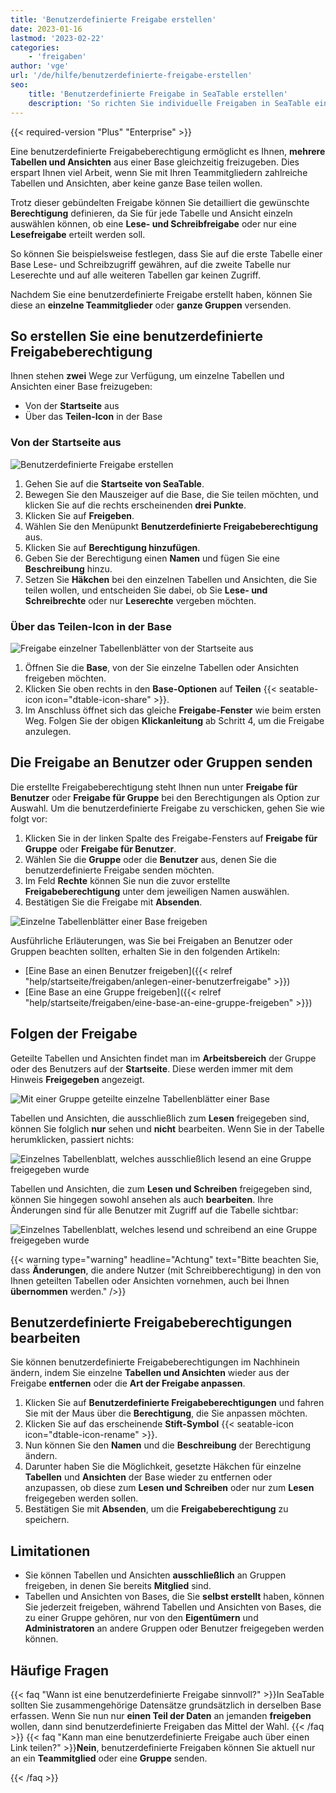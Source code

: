```yaml
---
title: 'Benutzerdefinierte Freigabe erstellen'
date: 2023-01-16
lastmod: '2023-02-22'
categories:
    - 'freigaben'
author: 'vge'
url: '/de/hilfe/benutzerdefinierte-freigabe-erstellen'
seo:
    title: 'Benutzerdefinierte Freigabe in SeaTable erstellen'
    description: 'So richten Sie individuelle Freigaben in SeaTable ein und teilen Tabellen und Ansichten flexibel mit dem Team. Rechte präzise steuern.'
---
```


{{< required-version "Plus" "Enterprise" >}}

Eine benutzerdefinierte Freigabeberechtigung ermöglicht es Ihnen, **mehrere Tabellen und Ansichten** aus einer Base gleichzeitig freizugeben. Dies erspart Ihnen viel Arbeit, wenn Sie mit Ihren Teammitgliedern zahlreiche Tabellen und Ansichten, aber keine ganze Base teilen wollen.

Trotz dieser gebündelten Freigabe können Sie detailliert die gewünschte **Berechtigung** definieren, da Sie für jede Tabelle und Ansicht einzeln auswählen können, ob eine **Lese- und Schreibfreigabe** oder nur eine **Lesefreigabe** erteilt werden soll.

So können Sie beispielsweise festlegen, dass Sie auf die erste Tabelle einer Base Lese- und Schreibzugriff gewähren, auf die zweite Tabelle nur Leserechte und auf alle weiteren Tabellen gar keinen Zugriff.

Nachdem Sie eine benutzerdefinierte Freigabe erstellt haben, können Sie diese an **einzelne Teammitglieder** oder **ganze Gruppen** versenden.

## So erstellen Sie eine benutzerdefinierte Freigabeberechtigung

Ihnen stehen **zwei** Wege zur Verfügung, um einzelne Tabellen und Ansichten einer Base freizugeben:

- Von der **Startseite** aus
- Über das **Teilen-Icon** in der Base

### Von der Startseite aus

![Benutzerdefinierte Freigabe erstellen](images/Benutzerdefinierte-Freigabe-erstellen.gif)

1. Gehen Sie auf die **Startseite von SeaTable**.
2. Bewegen Sie den Mauszeiger auf die Base, die Sie teilen möchten, und klicken Sie auf die rechts erscheinenden **drei Punkte**.
3. Klicken Sie auf **Freigeben**.
4. Wählen Sie den Menüpunkt **Benutzerdefinierte Freigabeberechtigung** aus.
5. Klicken Sie auf **Berechtigung hinzufügen**.
6. Geben Sie der Berechtigung einen **Namen** und fügen Sie eine **Beschreibung** hinzu.
7. Setzen Sie **Häkchen** bei den einzelnen Tabellen und Ansichten, die Sie teilen wollen, und entscheiden Sie dabei, ob Sie **Lese- und Schreibrechte** oder nur **Leserechte** vergeben möchten.

### Über das Teilen-Icon in der Base

![Freigabe einzelner Tabellenblätter von der Startseite aus](images/share-single-tablesheets-from-the-base-options.png)

1. Öffnen Sie die **Base**, von der Sie einzelne Tabellen oder Ansichten freigeben möchten.
2. Klicken Sie oben rechts in den **Base-Optionen** auf **Teilen** {{< seatable-icon icon="dtable-icon-share" >}}.
3. Im Anschluss öffnet sich das gleiche **Freigabe-Fenster** wie beim ersten Weg. Folgen Sie der obigen **Klickanleitung** ab Schritt 4, um die Freigabe anzulegen.

## Die Freigabe an Benutzer oder Gruppen senden

Die erstellte Freigabeberechtigung steht Ihnen nun unter **Freigabe für Benutzer** oder **Freigabe für Gruppe** bei den Berechtigungen als Option zur Auswahl. Um die benutzerdefinierte Freigabe zu verschicken, gehen Sie wie folgt vor:

1. Klicken Sie in der linken Spalte des Freigabe-Fensters auf **Freigabe für Gruppe** oder **Freigabe für Benutzer**.
2. Wählen Sie die **Gruppe** oder die **Benutzer** aus, denen Sie die benutzerdefinierte Freigabe senden möchten.
3. Im Feld **Rechte** können Sie nun die zuvor erstellte **Freigabeberechtigung** unter dem jeweiligen Namen auswählen.
4. Bestätigen Sie die Freigabe mit **Absenden**.

![Einzelne Tabellenblätter einer Base freigeben](images/share-sinlge-table-sheets-to-a-group-1.gif)

Ausführliche Erläuterungen, was Sie bei Freigaben an Benutzer oder Gruppen beachten sollten, erhalten Sie in den folgenden Artikeln:

- [Eine Base an einen Benutzer freigeben]({{< relref "help/startseite/freigaben/anlegen-einer-benutzerfreigabe" >}})
- [Eine Base an eine Gruppe freigeben]({{< relref "help/startseite/freigaben/eine-base-an-eine-gruppe-freigeben" >}})

## Folgen der Freigabe

Geteilte Tabellen und Ansichten findet man im **Arbeitsbereich** der Gruppe oder des Benutzers auf der **Startseite**. Diese werden immer mit dem Hinweis **Freigegeben** angezeigt.

![Mit einer Gruppe geteilte einzelne Tabellenblätter einer Base](images/how-shared-single-table-sheets-are-marked.png)

Tabellen und Ansichten, die ausschließlich zum **Lesen** freigegeben sind, können Sie folglich **nur** sehen und **nicht** bearbeiten. Wenn Sie in der Tabelle herumklicken, passiert nichts:

![Einzelnes Tabellenblatt, welches ausschließlich lesend an eine Gruppe freigegeben wurde](images/shared-table-pages-only-read.gif)

Tabellen und Ansichten, die zum **Lesen und Schreiben** freigegeben sind, können Sie hingegen sowohl ansehen als auch **bearbeiten**. Ihre Änderungen sind für alle Benutzer mit Zugriff auf die Tabelle sichtbar:

![Einzelnes Tabellenblatt, welches lesend und schreibend an eine Gruppe freigegeben wurde](images/shared-table-pages-read-and-write.gif)

{{< warning  type="warning" headline="Achtung"  text="Bitte beachten Sie, dass **Änderungen**, die andere Nutzer (mit Schreibberechtigung) in den von Ihnen geteilten Tabellen oder Ansichten vornehmen, auch bei Ihnen **übernommen** werden." />}}

## Benutzerdefinierte Freigabeberechtigungen bearbeiten

Sie können benutzerdefinierte Freigabeberechtigungen im Nachhinein ändern, indem Sie einzelne **Tabellen und Ansichten** wieder aus der Freigabe **entfernen** oder die **Art der Freigabe anpassen**.

1. Klicken Sie auf **Benutzerdefinierte Freigabeberechtigungen** und fahren Sie mit der Maus über die **Berechtigung**, die Sie anpassen möchten.
2. Klicken Sie auf das erscheinende **Stift-Symbol** {{< seatable-icon icon="dtable-icon-rename" >}}.
3. Nun können Sie den **Namen** und die **Beschreibung** der Berechtigung ändern.
4. Darunter haben Sie die Möglichkeit, gesetzte Häkchen für einzelne **Tabellen** und **Ansichten** der Base wieder zu entfernen oder anzupassen, ob diese zum **Lesen und Schreiben** oder nur zum **Lesen** freigegeben werden sollen.
5. Bestätigen Sie mit **Absenden**, um die **Freigabeberechtigung** zu speichern.

## Limitationen

- Sie können Tabellen und Ansichten **ausschließlich** an Gruppen freigeben, in denen Sie bereits **Mitglied** sind.
- Tabellen und Ansichten von Bases, die Sie **selbst erstellt** haben, können Sie jederzeit freigeben, während Tabellen und Ansichten von Bases, die zu einer Gruppe gehören, nur von den **Eigentümern** und **Administratoren** an andere Gruppen oder Benutzer freigegeben werden können.

## Häufige Fragen

{{< faq "Wann ist eine benutzerdefinierte Freigabe sinnvoll?" >}}In SeaTable sollten Sie zusammengehörige Datensätze grundsätzlich in derselben Base erfassen. Wenn Sie nun nur **einen Teil der Daten** an jemanden **freigeben** wollen, dann sind benutzerdefinierte Freigaben das Mittel der Wahl.
{{< /faq >}}
{{< faq "Kann man eine benutzerdefinierte Freigabe auch über einen Link teilen?" >}}**Nein**, benutzerdefinierte Freigaben können Sie aktuell nur an ein **Teammitglied** oder eine **Gruppe** senden.

{{< /faq >}}
